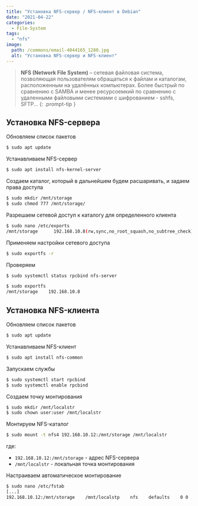 ```yaml
---
title: "Установка NFS-сервер / NFS-клиент в Debian"
date: "2021-04-22"
categories: 
  - File-System
tags: 
  - "nfs"
image:
  path: /commons/email-4044165_1280.jpg
  alt: "Установка NFS-сервер и NFS-клиент"
---
```


> **NFS (Network File System)** – сетевая файловая система, позволяющая пользователям обращаться к файлам и каталогам, расположенным на удалённых компьютерах. Более быстрый по сравнению с SAMBA и менее ресурсоемкий по сравнению с удаленными файловыми системами с шифрованием - sshfs, SFTP...
{: .prompt-tip }

## Установка NFS-сервера

Обновляем список пакетов

```sh
$ sudo apt update
```

Устанавливаем NFS-сервер

```sh
$ sudo apt install nfs-kernel-server
```

Создаем каталог, который в дальнейшем будем расшаривать, и задаем права доступа

```sh
$ sudo mkdir /mnt/storage
$ sudo chmod 777 /mnt/storage/
```

Разрешаем сетевой доступ к каталогу для определенного клиента

```sh
$ sudo nano /etc/exports
/mnt/storage      192.168.10.8(rw,sync,no_root_squash,no_subtree_check)
```

Применяем настройки сетевого доступа

```sh
$ sudo exportfs -r
```

Проверяем

```sh
$ sudo systemctl status rpcbind nfs-server

$ sudo exportfs
/mnt/storage    192.168.10.8
```

## Установка NFS-клиента

Обновляем список пакетов

```sh
$ sudo apt update
```

Устанавливаем NFS-клиент

```sh
$ sudo apt install nfs-common
```

Запускаем службы

```sh
$ sudo systemctl start rpcbind
$ sudo systemctl enable rpcbind
```

Создаем точку монтирования

```sh
$ sudo mkdir /mnt/localstr
$ sudo chown user:user /mnt/localstr
```

Монтируем NFS-каталог

```sh
$ sudo mount -t nfs4 192.168.10.12:/mnt/storage /mnt/localstr
```

где:

- `192.168.10.12:/mnt/storage` - адрес NFS-сервера
- `/mnt/localstr` - локальная точка монтирования

Настраиваем автоматическое монтирование

```sh
$ sudo nano /etc/fstab
[...]
192.168.10.12:/mnt/storage    /mnt/localstp    nfs    defaults    0 0
```
